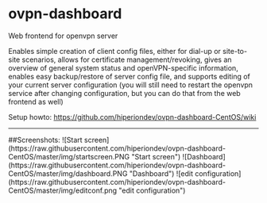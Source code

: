 # ovpn-dashboard

Web frontend for openvpn server

Enables simple creation of client config files, either for dial-up or site-to-site scenarios, allows for certificate management/revoking, gives an overview of general system status and openVPN-specific information, enables easy backup/restore of server config file, and supports editing of your current server configuration (you will still need to restart the openvpn service after changing configuration, but you can do that from the web frontend as well)

Setup howto: https://github.com/hiperiondev/ovpn-dashboard-CentOS/wiki
<hr>
##Screenshots:
![Start screen](https://raw.githubusercontent.com/hiperiondev/ovpn-dashboard-CentOS/master/img/startscreen.PNG "Start screen")
![Dashboard](https://raw.githubusercontent.com/hiperiondev/ovpn-dashboard-CentOS/master/img/dashboard.PNG "Dashboard")
![edit configuration](https://raw.githubusercontent.com/hiperiondev/ovpn-dashboard-CentOS/master/img/editconf.png "edit configuration")
